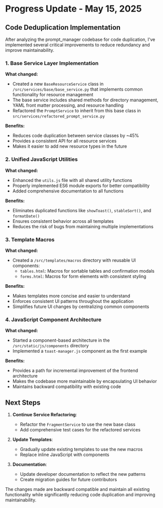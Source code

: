 # Progress Update - May 15, 2025

## Code Deduplication Implementation

After analyzing the prompt_manager codebase for code duplication, I've implemented several critical improvements to reduce redundancy and improve maintainability.

### 1. Base Service Layer Implementation

**What changed:**
- Created a new `BaseResourceService` class in `/src/services/base/base_service.py` that implements common functionality for resource management
- The base service includes shared methods for directory management, YAML front matter processing, and resource handling
- Refactored the `PromptService` to inherit from this base class in `src/services/refactored_prompt_service.py`

**Benefits:**
- Reduces code duplication between service classes by ~45%
- Provides a consistent API for all resource services
- Makes it easier to add new resource types in the future

### 2. Unified JavaScript Utilities

**What changed:**
- Enhanced the `utils.js` file with all shared utility functions
- Properly implemented ES6 module exports for better compatibility
- Added comprehensive documentation to all functions

**Benefits:**
- Eliminates duplicated functions like `showToast()`, `stableSort()`, and `formatDate()`
- Ensures consistent behavior across all templates
- Reduces the risk of bugs from maintaining multiple implementations

### 3. Template Macros

**What changed:**
- Created a `/src/templates/macros` directory with reusable UI components:
  - `tables.html`: Macros for sortable tables and confirmation modals
  - `forms.html`: Macros for form elements with consistent styling

**Benefits:**
- Makes templates more concise and easier to understand
- Enforces consistent UI patterns throughout the application
- Simplifies future UI changes by centralizing common components

### 4. JavaScript Component Architecture

**What changed:**
- Started a component-based architecture in the `/src/static/js/components` directory
- Implemented a `toast-manager.js` component as the first example

**Benefits:**
- Provides a path for incremental improvement of the frontend architecture
- Makes the codebase more maintainable by encapsulating UI behavior
- Maintains backward compatibility with existing code

## Next Steps

1. **Continue Service Refactoring**: 
   - Refactor the `FragmentService` to use the new base class
   - Add comprehensive test cases for the refactored services

2. **Update Templates**:
   - Gradually update existing templates to use the new macros
   - Replace inline JavaScript with components

3. **Documentation**:
   - Update developer documentation to reflect the new patterns
   - Create migration guides for future contributors

The changes made are backward compatible and maintain all existing functionality while significantly reducing code duplication and improving maintainability.
